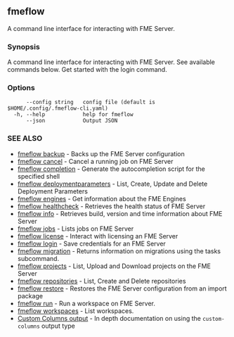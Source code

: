## fmeflow

A command line interface for interacting with FME Server.

### Synopsis

A command line interface for interacting with FME Server. See available commands below. Get started with the login command.

### Options

```
      --config string   config file (default is $HOME/.config/.fmeflow-cli.yaml)
  -h, --help            help for fmeflow
      --json            Output JSON
```

### SEE ALSO

* [fmeflow backup](fmeflow_backup.md)	 - Backs up the FME Server configuration
* [fmeflow cancel](fmeflow_cancel.md)	 - Cancel a running job on FME Server
* [fmeflow completion](fmeflow_completion.md)	 - Generate the autocompletion script for the specified shell
* [fmeflow deploymentparameters](fmeflow_deploymentparameters.md)	 - List, Create, Update and Delete Deployment Parameters
* [fmeflow engines](fmeflow_engines.md)	 - Get information about the FME Engines
* [fmeflow healthcheck](fmeflow_healthcheck.md)	 - Retrieves the health status of FME Server
* [fmeflow info](fmeflow_info.md)	 - Retrieves build, version and time information about FME Server
* [fmeflow jobs](fmeflow_jobs.md)	 - Lists jobs on FME Server
* [fmeflow license](fmeflow_license.md)	 - Interact with licensing an FME Server
* [fmeflow login](fmeflow_login.md)	 - Save credentials for an FME Server
* [fmeflow migration](fmeflow_migration.md)	 - Returns information on migrations using the tasks subcommand.
* [fmeflow projects](fmeflow_projects.md)	 - List, Upload and Download projects on the FME Server
* [fmeflow repositories](fmeflow_repositories.md)	 - List, Create and Delete repositories
* [fmeflow restore](fmeflow_restore.md)	 - Restores the FME Server configuration from an import package
* [fmeflow run](fmeflow_run.md)	 - Run a workspace on FME Server.
* [fmeflow workspaces](fmeflow_workspaces.md)	 - List workspaces.
* [Custom Columns output](custom-columns.md)    - In depth documentation on using the `custom-columns` output type

